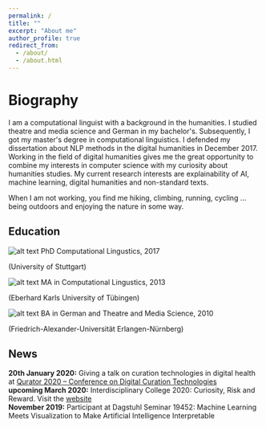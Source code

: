 ```yaml
---
permalink: /
title: ""
excerpt: "About me"
author_profile: true
redirect_from: 
  - /about/
  - /about.html
---
```


Biography
======
I am a computational linguist with a background in the humanities. I studied theatre and media science and German in my bachelor's. Subsequently, I got my master's degree in computational linguistics. I defended my dissertation about NLP methods in the digital humanities in December 2017. Working in the field of digital humanities gives me the great opportunity to combine my interests in computer science with my curiosity about humanities studies. My current research interests are explainability of AI, machine learning, digital humanities and non-standard texts.

When I am not working, you find me hiking, climbing, running, cycling ... being outdoors and enjoying the nature in some way.


## Education

 ![alt text](https://sarschu.github.io/images/icon2.png "Logo Title Text 1")
 PhD Computational Lingustics, 2017
 
(University of Stuttgart)

![alt text](https://sarschu.github.io/images/icon2.png "Logo Title Text 1")
 MA in Computational Lingustics, 2013
 
(Eberhard Karls University of Tübingen)

![alt text](https://sarschu.github.io/images/icon2.png "Logo Title Text 1")
 BA in German and Theatre and Media Science, 2010
 
(Friedrich-Alexander-Universität Erlangen-Nürnberg)

## News
__20th January 2020:__ Giving a talk on curation technologies in digital health at [Qurator 2020 – Conference on Digital Curation Technologies](https://qurator.ai/conference-qurator-2020/program-1st-day/)  
__upcoming March 2020:__ Interdisciplinary College 2020: Curiosity, Risk and Reward. Visit the [website](https://interdisciplinary-college.org/)  
__November 2019:__ Participant at Dagstuhl Seminar 19452: Machine Learning Meets Visualization to Make Artificial Intelligence Interpretable

